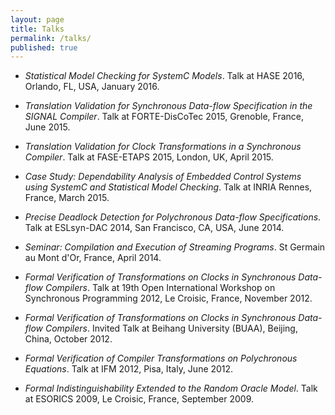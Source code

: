 ```yaml
---
layout: page
title: Talks
permalink: /talks/
published: true
---
```


- _Statistical Model Checking for SystemC Models_. Talk at HASE 2016, Orlando, FL, USA, January 2016.

- _Translation Validation for Synchronous Data-flow Specification in the SIGNAL Compiler_. Talk at FORTE-DisCoTec 2015, Grenoble, France, June 2015.

- _Translation Validation for Clock Transformations in a Synchronous Compiler_. Talk at FASE-ETAPS 2015, London, UK, April 2015.

- _Case Study: Dependability Analysis of Embedded Control Systems using SystemC and Statistical Model Checking_. Talk at INRIA Rennes, France, March 2015.

- _Precise Deadlock Detection for Polychronous Data-flow Specifications_. Talk at ESLsyn-DAC 2014, San Francisco, CA, USA, June 2014.

- _Seminar: Compilation and Execution of Streaming Programs_. St Germain au Mont d'Or, France, April 2014.

- _Formal Verification of Transformations on Clocks in Synchronous Data-flow Compilers_. Talk at 19th Open International Workshop on 
Synchronous Programming 2012, Le Croisic, France, November 2012.

- _Formal Verification of Transformations on Clocks in Synchronous Data-flow Compilers_. Invited Talk at Beihang University (BUAA), Beijing, China, October 2012.

- _Formal Verification of Compiler Transformations on Polychronous Equations_. Talk at IFM 2012, Pisa, Italy, June 2012.

- _Formal Indistinguishability Extended to the Random Oracle Model_. Talk at ESORICS 2009, Le Croisic, France, September 2009.
